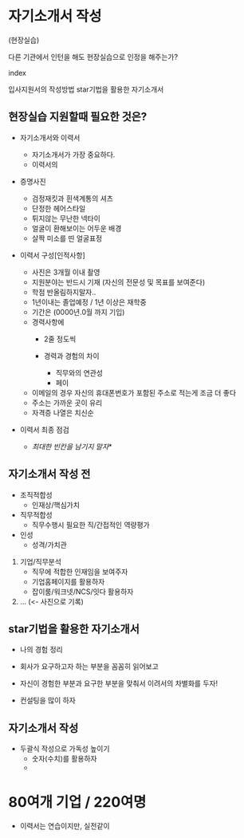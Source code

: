 # 자기소개서 작성

(현장실습)

다른 기관에서 인턴을 해도 현장실습으로 인정을 해주는가?

index

입사지원서의 작성방법
star기법을 활용한 자기소개서
## 현장실습 지원할때 필요한 것은?

- 자기소개서와 이력서
    - 자기소개서가 가장 중요하다.
    - 이력서의
- 증명사진
    - 검정재킷과 흰색계통의 셔츠
    - 단정한 헤어스타일
    - 튀지않는 무난한 넥타이
    - 얼굴이 환해보이는 어두운 배경
    - 살짝 미소를 띤 얼굴표정

- 이력서 구성[인적사항]
    - 사진은 3개월 이내 촬영
    - 지원분야는 반드시 기재 (자신의 전문성 및 목표를 보여준다)
    - 학점 반올림하지말자..
    - 1년이내는 졸업예정 / 1년 이상은 재학중
    - 기간은 (0000년.0월 까지 기입)
    - 경력사항에
        - 2줄 정도씩

        - 경력과 경험의 차이
            - 직무와의 연관성
            - 페이
    - 이메일의 경우 자신의 휴대폰번호가 포함된 주소로 적는게 조금 더 좋다
    - 주소는 가까운 곳이 유리
    - 자격증 나열은 치신순
- 이력서 최종 점검
    - *최대한 빈칸을 남기지 말자**

## 자기소개서 작성 전
- 조직적합성
    - 인재상/핵심가치
- 직무적합성
    - 직무수행시 필요한 직/간접적인 역량평가
- 인성
    - 성격/가치관

1. 기업/직무분석 
    - 직무에 적합한 인재임을 보여주자
    - 기업홈페이지를 활용하자
    - 잡이룸/워크넷/NCS/잇다 활용하자
2. ... (<- 사진으로 기록)

## star기법을 활용한 자기소개서

- 나의 경험 정리




- 회사가 요구하고자 하는 부분을 꼼꼼히 읽어보고

- 자신이 경험한 부분과 요구한 부분을 맞춰서 이려서의 차별화를 두자!

- 컨설팅을 많이 하자


## 자기소개서 작성
- 두괄식 작성으로 가독성 높이기
    - 숫자(수치)를 활용하자
    - 


# 80여개 기업 / 220여명
- 이력서는 연습이지만, 실전같이 
